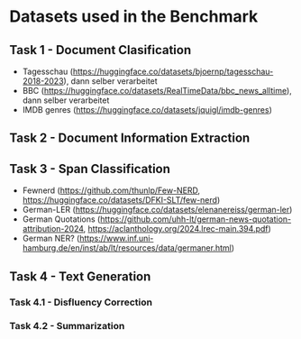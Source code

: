 # Datasets used in the Benchmark

## Task 1 - Document Clasification

- Tagesschau (https://huggingface.co/datasets/bjoernp/tagesschau-2018-2023), dann selber verarbeitet
- BBC (https://huggingface.co/datasets/RealTimeData/bbc_news_alltime), dann selber verarbeitet
- IMDB genres (https://huggingface.co/datasets/jquigl/imdb-genres)

## Task 2 - Document Information Extraction


## Task 3 - Span Classification

- Fewnerd (https://github.com/thunlp/Few-NERD, https://huggingface.co/datasets/DFKI-SLT/few-nerd)
- German-LER (https://huggingface.co/datasets/elenanereiss/german-ler)
- German Quotations (https://github.com/uhh-lt/german-news-quotation-attribution-2024, https://aclanthology.org/2024.lrec-main.394.pdf)
- German NER? (https://www.inf.uni-hamburg.de/en/inst/ab/lt/resources/data/germaner.html)

## Task 4 - Text Generation

### Task 4.1 - Disfluency Correction

### Task 4.2 - Summarization

